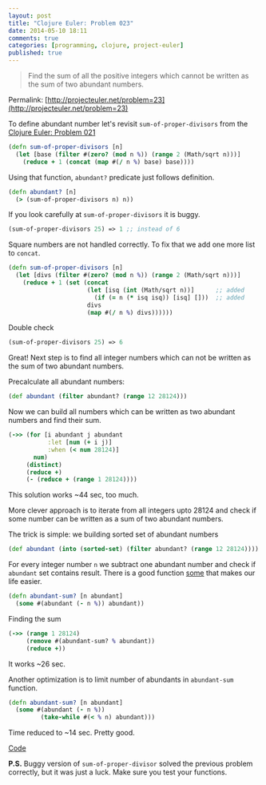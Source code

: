 ```yaml
---
layout: post
title: "Clojure Euler: Problem 023"
date: 2014-05-10 18:11
comments: true
categories: [programming, clojure, project-euler]
published: true
---
```


> Find the sum of all the positive integers
> which cannot be written as the sum of two abundant numbers.

Permalink: [http://projecteuler.net/problem=23](http://projecteuler.net/problem=23)

<!-- more -->

To define abundant number let's revisit `sum-of-proper-divisors` from the [Clojure Euler: Problem 021](/blog/clojure-euler-problem-021)

``` clojure
(defn sum-of-proper-divisors [n]
  (let [base (filter #(zero? (mod n %)) (range 2 (Math/sqrt n)))]
    (reduce + 1 (concat (map #(/ n %) base) base))))
```

Using that function, `abundant?` predicate just follows definition.

``` clojure
(defn abundant? [n]
  (> (sum-of-proper-divisors n) n))
```

If you look carefully at `sum-of-proper-divisors` it is buggy.

``` clojure
(sum-of-proper-divisors 25) => 1 ;; instead of 6
```

Square numbers are not handled correctly.
To fix that we add one more list to `concat`.

``` clojure
(defn sum-of-proper-divisors [n]
  (let [divs (filter #(zero? (mod n %)) (range 2 (Math/sqrt n)))]
    (reduce + 1 (set (concat
                      (let [isq (int (Math/sqrt n))]      ;; added
                        (if (= n (* isq isq)) [isq] []))  ;; added
                      divs
                      (map #(/ n %) divs))))))
```

Double check

``` clojure
(sum-of-proper-divisors 25) => 6
```

Great! Next step is to find all integer numbers which can not be written as the sum of two abundant numbers.

Precalculate all abundant numbers:

``` clojure
(def abundant (filter abundant? (range 12 28124)))
```

Now we can build all numbers which can be written as
two abundant numbers and find their sum.

``` clojure
(->> (for [i abundant j abundant
           :let [num (+ i j)]
           :when (< num 28124)]
       num)
     (distinct)
     (reduce +)
     (- (reduce + (range 1 28124))))
```

This solution works ~44 sec, too much.

More clever approach is to iterate from all integers upto 28124 and check if some number can be written as a sum of two abundant numbers.

The trick is simple: we building sorted set of abundant numbers

``` clojure
(def abundant (into (sorted-set) (filter abundant? (range 12 28124))))
```

For every integer number `n` we subtract one abundant number and check if `abundant` set contains result.
There is a good function [some](http://clojuredocs.org/clojure_core/clojure.core/some) that makes our life easier.

``` clojure
(defn abundant-sum? [n abundant]
  (some #(abundant (- n %)) abundant))
```

Finding the sum


``` clojure
(->> (range 1 28124)
     (remove #(abundant-sum? % abundant))
     (reduce +))
```

It works ~26 sec.

Another optimization is to limit number of abundants in
`abundant-sum` function.

``` clojure
(defn abundant-sum? [n abundant]
  (some #(abundant (- n %))
         (take-while #(< % n) abundant)))
```

Time reduced to ~14 sec. Pretty good.

[Code](https://github.com/mishadoff/project-euler/blob/master/src/project_euler/problem023.clj)

**P.S.** Buggy version of `sum-of-proper-divisor` solved the previous problem correctly, but it was just a luck. Make sure you test your functions.
